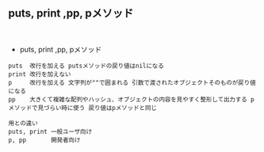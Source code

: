 ## puts, print ,pp, pメソッド
<br>

- puts, print ,pp, pメソッド  
```
puts  改行を加える putsメソッドの戻り値はnilになる
print 改行を加えない
p     改行を加える 文字列が""で囲まれる 引数で渡されたオブジェクトそのものが戻り値になる
pp    大きくて複雑な配列やハッシュ、オブジェクトの内容を見やすく整形して出力する pメソッドで見づらい時に使う 戻り値はpメソッドと同じ

用との違い
puts, print 一般ユーザ向け
p, pp       開発者向け
```